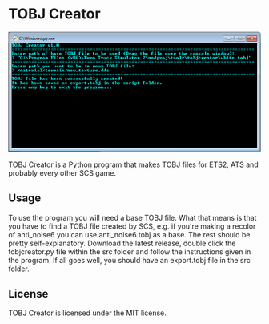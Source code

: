 # TOBJ Creator
![Screenshot](Screenshot.png)

TOBJ Creator is a Python program that makes TOBJ files for ETS2, ATS and probably every other SCS game.

## Usage
To use the program you will need a base TOBJ file. What that means is that you have to find a TOBJ file created by SCS, e.g. if you're making a recolor of anti_noise6 you can use anti_noise6.tobj as a base. The rest should be pretty self-explanatory. Download the latest release, double click the tobjcreator.py file within the src folder and follow the instructions given in the program. If all goes well, you should have an export.tobj file in the src folder.


## License
TOBJ Creator is licensed under the MIT license.